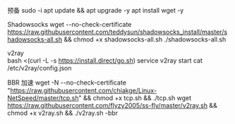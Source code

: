 预备
    sudo -i
    apt update && apt upgrade -y
    apt install wget -y

Shadowsocks
    wget --no-check-certificate https://raw.githubusercontent.com/teddysun/shadowsocks_install/master/shadowsocks-all.sh && chmod +x shadowsocks-all.sh
    ./shadowsocks-all.sh

v2ray    
    bash <(curl -L -s https://install.direct/go.sh)
    service v2ray start
    cat /etc/v2ray/config.json
    
BBR 加速
    wget -N --no-check-certificate "https://raw.githubusercontent.com/chiakge/Linux-NetSpeed/master/tcp.sh" && chmod +x tcp.sh && ./tcp.sh
    wget https://raw.githubusercontent.com/flyzy2005/ss-fly/master/v2ray.sh && chmod +x v2ray.sh && ./v2ray.sh -bbr


